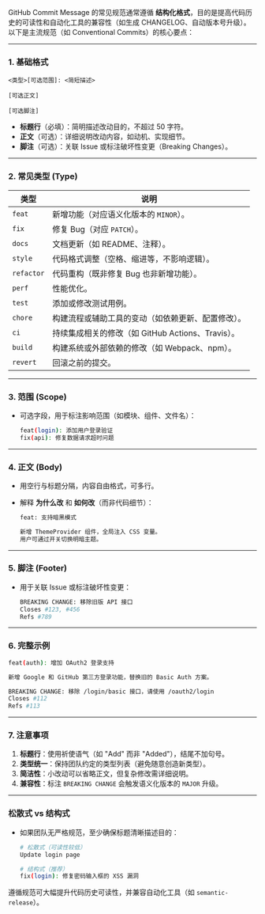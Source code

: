 GitHub Commit Message 的常见规范通常遵循 **结构化格式**，目的是提高代码历史的可读性和自动化工具的兼容性（如生成 CHANGELOG、自动版本号升级）。以下是主流规范（如 Conventional Commits）的核心要点：

---

### **1. 基础格式**

```
<类型>[可选范围]: <简短描述>

[可选正文]

[可选脚注]
```

- **标题行**（必填）：简明描述改动目的，不超过 50 字符。
- **正文**（可选）：详细说明改动内容，如动机、实现细节。
- **脚注**（可选）：关联 Issue 或标注破坏性变更（Breaking Changes）。

---

### **2. 常见类型 (Type)**

| 类型       | 说明                                               |
| ---------- | -------------------------------------------------- |
| `feat`     | 新增功能（对应语义化版本的 `MINOR`）。             |
| `fix`      | 修复 Bug（对应 `PATCH`）。                         |
| `docs`     | 文档更新（如 README、注释）。                      |
| `style`    | 代码格式调整（空格、缩进等，不影响逻辑）。         |
| `refactor` | 代码重构（既非修复 Bug 也非新增功能）。            |
| `perf`     | 性能优化。                                         |
| `test`     | 添加或修改测试用例。                               |
| `chore`    | 构建流程或辅助工具的变动（如依赖更新、配置修改）。 |
| `ci`       | 持续集成相关的修改（如 GitHub Actions、Travis）。  |
| `build`    | 构建系统或外部依赖的修改（如 Webpack、npm）。      |
| `revert`   | 回滚之前的提交。                                   |

---

### **3. 范围 (Scope)**

- 可选字段，用于标注影响范围（如模块、组件、文件名）：
  ```bash
  feat(login): 添加用户登录验证
  fix(api): 修复数据请求超时问题
  ```

---

### **4. 正文 (Body)**

- 用空行与标题分隔，内容自由格式，可多行。
- 解释 **为什么改** 和 **如何改**（而非代码细节）：

  ```bash
  feat: 支持暗黑模式

  新增 ThemeProvider 组件，全局注入 CSS 变量。
  用户可通过开关切换明暗主题。
  ```

---

### **5. 脚注 (Footer)**

- 用于关联 Issue 或标注破坏性变更：
  ```bash
  BREAKING CHANGE: 移除旧版 API 接口
  Closes #123, #456
  Refs #789
  ```

---

### **6. 完整示例**

```bash
feat(auth): 增加 OAuth2 登录支持

新增 Google 和 GitHub 第三方登录功能，替换旧的 Basic Auth 方案。

BREAKING CHANGE: 移除 /login/basic 接口，请使用 /oauth2/login
Closes #112
Refs #113
```

---

### **7. 注意事项**

1. **标题行**：使用祈使语气（如 "Add" 而非 "Added"），结尾不加句号。
2. **类型统一**：保持团队约定的类型列表（避免随意创造新类型）。
3. **简洁性**：小改动可以省略正文，但复杂修改需详细说明。
4. **兼容性**：标注 `BREAKING CHANGE` 会触发语义化版本的 `MAJOR` 升级。

---

### **松散式 vs 结构式**

- 如果团队无严格规范，至少确保标题清晰描述目的：

  ```bash
  # 松散式（可读性较低）
  Update login page

  # 结构式（推荐）
  fix(login): 修复密码输入框的 XSS 漏洞
  ```

遵循规范可大幅提升代码历史可读性，并兼容自动化工具（如 `semantic-release`）。
